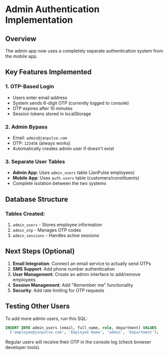 # Admin Authentication Implementation

## Overview
The admin app now uses a completely separate authentication system from the mobile app.

## Key Features Implemented

### 1. OTP-Based Login
- Users enter email address
- System sends 6-digit OTP (currently logged to console)
- OTP expires after 10 minutes
- Session tokens stored in localStorage

### 2. Admin Bypass
- Email: `admin@janpulse.com`
- OTP: `123456` (always works)
- Automatically creates admin user if doesn't exist

### 3. Separate User Tables
- **Admin App**: Uses `admin_users` table (JanPulse employees)
- **Mobile App**: Uses `auth.users` table (customers/constituents)
- Complete isolation between the two systems

## Database Structure

### Tables Created:
1. `admin_users` - Stores employee information
2. `admin_otp` - Manages OTP codes
3. `admin_sessions` - Handles active sessions

## Next Steps (Optional)

1. **Email Integration**: Connect an email service to actually send OTPs
2. **SMS Support**: Add phone number authentication
3. **User Management**: Create an admin interface to add/remove employees
4. **Session Management**: Add "Remember me" functionality
5. **Security**: Add rate limiting for OTP requests

## Testing Other Users

To add more admin users, run this SQL:
```sql
INSERT INTO admin_users (email, full_name, role, department) VALUES
  ('employee@janpulse.com', 'Employee Name', 'admin', 'Department');
```

Regular users will receive their OTP in the console log (check browser developer tools).